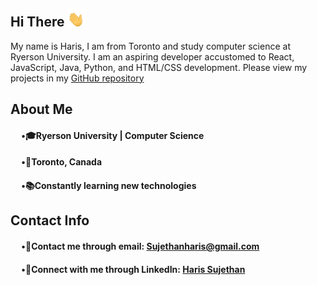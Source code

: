## Hi There <img src="waving-hand-joypixels.gif" width="30">

My name is Haris, I am from Toronto and study computer science at Ryerson University. I am an aspiring developer accustomed to React, JavaScript, Java, Python, and HTML/CSS development. Please view my projects in my [GitHub repository](https://github.com/haris-sujethan?tab=repositories)

## About Me

#### &emsp; •🎓Ryerson University | Computer Science <br/>
#### &emsp; •📍Toronto, Canada <br/>
#### &emsp; •📚Constantly learning new technologies <br/>
  
## Contact Info

#### &emsp; •📧Contact me through email: Sujethanharis@gmail.com <br/>
#### &emsp; •💼Connect with me through LinkedIn: [Haris Sujethan](https://www.linkedin.com/in/haris-sujethan-3b251921a/)
